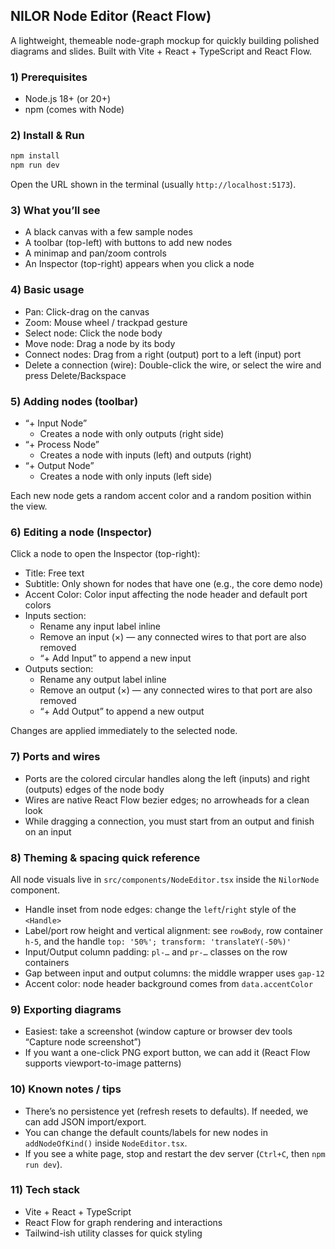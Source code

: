 ## NILOR Node Editor (React Flow)

A lightweight, themeable node-graph mockup for quickly building polished diagrams and slides. Built with Vite + React + TypeScript and React Flow.

### 1) Prerequisites

- Node.js 18+ (or 20+)
- npm (comes with Node)

### 2) Install & Run

```bash
npm install
npm run dev
```

Open the URL shown in the terminal (usually `http://localhost:5173`).

### 3) What you’ll see

- A black canvas with a few sample nodes
- A toolbar (top-left) with buttons to add new nodes
- A minimap and pan/zoom controls
- An Inspector (top-right) appears when you click a node

### 4) Basic usage

- Pan: Click-drag on the canvas
- Zoom: Mouse wheel / trackpad gesture
- Select node: Click the node body
- Move node: Drag a node by its body
- Connect nodes: Drag from a right (output) port to a left (input) port
- Delete a connection (wire): Double-click the wire, or select the wire and press Delete/Backspace

### 5) Adding nodes (toolbar)

- “+ Input Node”
  - Creates a node with only outputs (right side)
- “+ Process Node”
  - Creates a node with inputs (left) and outputs (right)
- “+ Output Node”
  - Creates a node with only inputs (left side)

Each new node gets a random accent color and a random position within the view.

### 6) Editing a node (Inspector)

Click a node to open the Inspector (top-right):

- Title: Free text
- Subtitle: Only shown for nodes that have one (e.g., the core demo node)
- Accent Color: Color input affecting the node header and default port colors
- Inputs section:
  - Rename any input label inline
  - Remove an input (×) — any connected wires to that port are also removed
  - “+ Add Input” to append a new input
- Outputs section:
  - Rename any output label inline
  - Remove an output (×) — any connected wires to that port are also removed
  - “+ Add Output” to append a new output

Changes are applied immediately to the selected node.

### 7) Ports and wires

- Ports are the colored circular handles along the left (inputs) and right (outputs) edges of the node body
- Wires are native React Flow bezier edges; no arrowheads for a clean look
- While dragging a connection, you must start from an output and finish on an input

### 8) Theming & spacing quick reference

All node visuals live in `src/components/NodeEditor.tsx` inside the `NilorNode` component.

- Handle inset from node edges: change the `left`/`right` style of the `<Handle>`
- Label/port row height and vertical alignment: see `rowBody`, row container `h-5`, and the handle `top: '50%'; transform: 'translateY(-50%)'`
- Input/Output column padding: `pl-…` and `pr-…` classes on the row containers
- Gap between input and output columns: the middle wrapper uses `gap-12`
- Accent color: node header background comes from `data.accentColor`

### 9) Exporting diagrams

- Easiest: take a screenshot (window capture or browser dev tools “Capture node screenshot”)
- If you want a one-click PNG export button, we can add it (React Flow supports viewport-to-image patterns)

### 10) Known notes / tips

- There’s no persistence yet (refresh resets to defaults). If needed, we can add JSON import/export.
- You can change the default counts/labels for new nodes in `addNodeOfKind()` inside `NodeEditor.tsx`.
- If you see a white page, stop and restart the dev server (`Ctrl+C`, then `npm run dev`).

### 11) Tech stack

- Vite + React + TypeScript
- React Flow for graph rendering and interactions
- Tailwind-ish utility classes for quick styling
